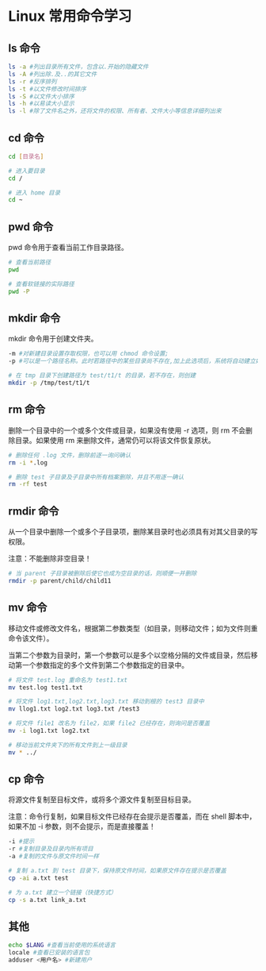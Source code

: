 # Linux 常用命令学习

## ls 命令

```bash
ls -a #列出目录所有文件，包含以.开始的隐藏文件
ls -A #列出除.及..的其它文件
ls -r #反序排列
ls -t #以文件修改时间排序
ls -S #以文件大小排序
ls -h #以易读大小显示
ls -l #除了文件名之外，还将文件的权限、所有者、文件大小等信息详细列出来
```

## cd 命令

```bash
cd [目录名]

# 进入要目录
cd /

# 进入 home 目录
cd ~
```

## pwd 命令

pwd 命令用于查看当前工作目录路径。

```bash
# 查看当前路径
pwd

# 查看软链接的实际路径
pwd -P
```

## mkdir 命令

mkdir 命令用于创建文件夹。

```bash
-m #对新建目录设置存取权限，也可以用 chmod 命令设置;
-p #可以是一个路径名称。此时若路径中的某些目录尚不存在,加上此选项后，系统将自动建立好那些尚不在的目录，即一次可以建立多个目录。

# 在 tmp 目录下创建路径为 test/t1/t 的目录，若不存在，则创建
mkdir -p /tmp/test/t1/t
```

## rm 命令

删除一个目录中的一个或多个文件或目录，如果没有使用 -r 选项，则 rm 不会删除目录。如果使用 rm 来删除文件，通常仍可以将该文件恢复原状。

```bash
# 删除任何 .log 文件，删除前逐一询问确认
rm -i *.log

# 删除 test 子目录及子目录中所有档案删除，并且不用逐一确认
rm -rf test
```

## rmdir 命令

从一个目录中删除一个或多个子目录项，删除某目录时也必须具有对其父目录的写权限。

注意：不能删除非空目录！

```bash
# 当 parent 子目录被删除后使它也成为空目录的话，则顺便一并删除
rmdir -p parent/child/child11
```

## mv 命令

移动文件或修改文件名，根据第二参数类型（如目录，则移动文件；如为文件则重命令该文件）。

当第二个参数为目录时，第一个参数可以是多个以空格分隔的文件或目录，然后移动第一个参数指定的多个文件到第二个参数指定的目录中。

```bash
# 将文件 test.log 重命名为 test1.txt
mv test.log test1.txt

# 将文件 log1.txt,log2.txt,log3.txt 移动到根的 test3 目录中
mv llog1.txt log2.txt log3.txt /test3

# 将文件 file1 改名为 file2，如果 file2 已经存在，则询问是否覆盖
mv -i log1.txt log2.txt

# 移动当前文件夹下的所有文件到上一级目录
mv * ../
```

## cp 命令

将源文件复制至目标文件，或将多个源文件复制至目标目录。

注意：命令行复制，如果目标文件已经存在会提示是否覆盖，而在 shell 脚本中，如果不加 -i 参数，则不会提示，而是直接覆盖！

```bash
-i #提示
-r #复制目录及目录内所有项目
-a #复制的文件与原文件时间一样

# 复制 a.txt 到 test 目录下，保持原文件时间，如果原文件存在提示是否覆盖
cp -ai a.txt test

# 为 a.txt 建立一个链接（快捷方式）
cp -s a.txt link_a.txt
```

## 其他

```bash
echo $LANG #查看当前使用的系统语言
locale #查看已安装的语言包
adduser <用户名> #新建用户
```
